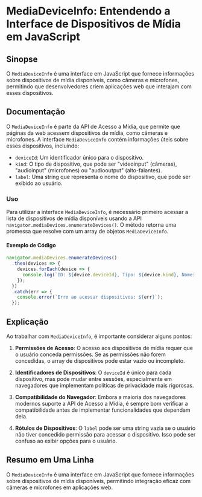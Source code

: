 <!--
Meta Description: # MediaDeviceInfo: Entendendo a Interface de Dispositivos de Mídia em JavaScript ## Sinopse O `MediaDeviceInfo` é uma interface em JavaScript que forn...
Meta Keywords: que, dispositivos, mediadeviceinfo, mídia, uma
-->

# MediaDeviceInfo: Entendendo a Interface de Dispositivos de Mídia em JavaScript

## Sinopse
O `MediaDeviceInfo` é uma interface em JavaScript que fornece informações sobre dispositivos de mídia disponíveis, como câmeras e microfones, permitindo que desenvolvedores criem aplicações web que interajam com esses dispositivos.

## Documentação
O `MediaDeviceInfo` é parte da API de Acesso a Mídia, que permite que páginas da web acessem dispositivos de mídia, como câmeras e microfones. A interface `MediaDeviceInfo` contém informações úteis sobre esses dispositivos, incluindo:

- `deviceId`: Um identificador único para o dispositivo.
- `kind`: O tipo de dispositivo, que pode ser "videoinput" (câmeras), "audioinput" (microfones) ou "audiooutput" (alto-falantes).
- `label`: Uma string que representa o nome do dispositivo, que pode ser exibido ao usuário.

### Uso
Para utilizar a interface `MediaDeviceInfo`, é necessário primeiro acessar a lista de dispositivos de mídia disponíveis usando a API `navigator.mediaDevices.enumerateDevices()`. O método retorna uma promessa que resolve com um array de objetos `MediaDeviceInfo`.

#### Exemplo de Código
```javascript
navigator.mediaDevices.enumerateDevices()
  .then(devices => {
    devices.forEach(device => {
      console.log(`ID: ${device.deviceId}, Tipo: ${device.kind}, Nome: ${device.label}`);
    });
  })
  .catch(err => {
    console.error(`Erro ao acessar dispositivos: ${err}`);
  });
```

## Explicação
Ao trabalhar com `MediaDeviceInfo`, é importante considerar alguns pontos:

1. **Permissões de Acesso**: O acesso aos dispositivos de mídia requer que o usuário conceda permissões. Se as permissões não forem concedidas, o array de dispositivos pode estar vazio ou incompleto.
   
2. **Identificadores de Dispositivos**: O `deviceId` é único para cada dispositivo, mas pode mudar entre sessões, especialmente em navegadores que implementam políticas de privacidade mais rigorosas.

3. **Compatibilidade do Navegador**: Embora a maioria dos navegadores modernos suporte a API de Acesso a Mídia, é sempre bom verificar a compatibilidade antes de implementar funcionalidades que dependam dela.

4. **Rótulos de Dispositivos**: O `label` pode ser uma string vazia se o usuário não tiver concedido permissão para acessar o dispositivo. Isso pode ser confuso ao exibir opções para o usuário.

## Resumo em Uma Linha
O `MediaDeviceInfo` é uma interface em JavaScript que fornece informações sobre dispositivos de mídia disponíveis, permitindo integração eficaz com câmeras e microfones em aplicações web.